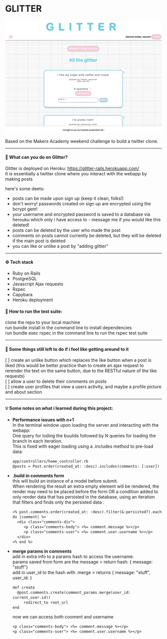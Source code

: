 # GLITTER

<img src="/glitter.png" width="700">

Based on the Makers Academy weekend challenge to build a twitter clone.

------

#### 💬 What can you do on Glitter?

Glitter is deployed on Heroku: https://glitter-rails.herokuapp.com/  
It is essentially a twitter clone where you interact with the webapp by making posts
  
  
here's some deets:  
- posts can be made upon sign up (keep it clean, folks!)
- don't worry! passwords created on sign up are encrypted using the bcrypt gem!
- your username and encrypted password is saved to a database via herouku which only i have access to - message me if you would like this deleted!
- posts can be deleted by the user who made the post  
- comments on posts cannot currently be deleted, but they will be deleted if the main post is deleted
-  you can like or unlike a post by "adding glitter"  

-----

#### ⚙️  Tech stack
- Ruby on Rails
- PostgreSQL
- Javascript Ajax requests
- Rspec
- Capybara
- Heroku deployment


#### 🧪  How to run the test suite:

clone the repo to your local machine  
run bundle install in the command line to install dependencies  
run bundle exec rspec in the command line to run the rspec test suite  


----- 
#### 📝  Some things still left to do if i feel like getting around to it

[ ] create an unlike button which replaces the like button when a post is liked 
  (this would be better practice than to create an ajax request to rerender the text on the same button, due to the RESTful nature of the like requests)  
[ ] allow a user to delete their comments on posts  
[ ] create user profiles that view a users activity, and maybe a profile picture and about section  

--------
#### 💡  Some notes on what i learned during this project:
- **Performance issues with n+1**  
  In the terminal window upon loading the server and interacting with the webapp:  
  One query for loding the buuilds followed by N queries for loading the branch in each iteration.  
  This is fixed with eager loading using a .includes method to pre-load data:
  ````
  app/controllers/home_controller.rb
  @posts = Post.order(created_at: :desc).includes(comments: [:user])
  ````
- **.build in comments form**  
  this will build an instance of a model before submit.  
  When rendering the result an extra empty element will be rendered, the render may need to be placed before the form OR a condition added to only render data that has persisted in the database, using an iteration that filters and finds only the persisted data :  
  ````
  <% post.comments.order(created_at: :desc).filter(&:persisted?).each do |comment| %>
    <div class="comments-div">
       <p class="comments-body"> <%= comment.message %></p>
       <p class="comments-user"> <%= comment.user.username %></p>
    </div>
  <% end %>
  ````

- **merge params in comments**  
  add in extra info to a params hash to access the username.  
  params saved from form are the message > return hash: { message: "stuff"}  
  add in user_id to the hash with .merge > returns { message: "stuff", user_id: <number> }  
  ````
  def create
    @post.comments.create(comment_params.merge(user_id: current_user.id))
       redirect_to root_url
  end
  ````
  now we can access both cooment and username
  ````
  <p class="comments-body"> <%= comment.message %></p>
  <p class="comments-user"> <%= comment.user.username %></p>
  ````

